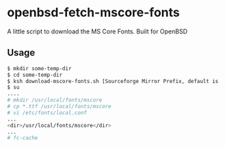 # openbsd-fetch-mscore-fonts

A little script to download the MS Core Fonts. Built for OpenBSD

## Usage

```sh
$ mkdir some-temp-dir
$ cd some-temp-dir
$ ksh download-mscore-fonts.sh [Sourceforge Mirror Prefix, default is 'netidx']
$ su
....
# mkdir /usr/local/fonts/mscore
# cp *.ttf /usr/local/fonts/mscore
# vi /etc/fonts/local.conf
...
<dir>/usr/local/fonts/mscore</dir>
...
# fc-cache
```



